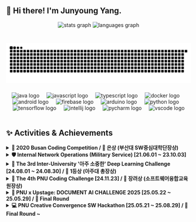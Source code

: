 ## 👋 Hi there! I'm Junyoung Yang.

<div align="center">
  <img src="https://github-readme-stats.vercel.app/api?username=Neibce&hide_title=false&hide_rank=false&show_icons=true&include_all_commits=true&count_private=true&disable_animations=false&theme=transparent&locale=en&hide_border=false&order=1&v=2" height="150" alt="stats graph"  />
  <img src="https://github-readme-stats.vercel.app/api/top-langs?username=Neibce&locale=en&hide_title=false&layout=compact&card_width=320&langs_count=5&theme=transparent&hide_border=false&order=2&exclude_repo=PLUTO,PLUTO-Android" height="150" alt="languages graph"  />
</div>

###

<br clear="both">
<div align="center">
<img src="https://raw.githubusercontent.com/Neibce/Neibce/output/snake.svg" alt="Snake animation" />
</div>

###

<div align="center">
  <img src="https://cdn.jsdelivr.net/gh/devicons/devicon/icons/java/java-original.svg" height="30" alt="java logo"  />
  <img width="12" />
  <img src="https://cdn.jsdelivr.net/gh/devicons/devicon/icons/javascript/javascript-original.svg" height="30" alt="javascript logo"  />
  <img width="12" />
  <img src="https://cdn.jsdelivr.net/gh/devicons/devicon/icons/typescript/typescript-original.svg" height="30" alt="typescript logo"  />
  <img width="12" />
  <img src="https://cdn.jsdelivr.net/gh/devicons/devicon/icons/docker/docker-original.svg" height="30" alt="docker logo"  />
  <img width="12" />
  <img src="https://cdn.jsdelivr.net/gh/devicons/devicon/icons/android/android-original.svg" height="30" alt="android logo"  />
  <img width="12" />
  <img src="https://cdn.jsdelivr.net/gh/devicons/devicon/icons/firebase/firebase-plain.svg" height="30" alt="firebase logo"  />
  <img width="12" />
  <img src="https://cdn.jsdelivr.net/gh/devicons/devicon/icons/arduino/arduino-original.svg" height="30" alt="arduino logo"  />
  <img width="12" />
  <img src="https://cdn.jsdelivr.net/gh/devicons/devicon/icons/python/python-original.svg" height="30" alt="python logo"  />
  <img width="12" />
  <img src="https://cdn.jsdelivr.net/gh/devicons/devicon/icons/tensorflow/tensorflow-original.svg" height="30" alt="tensorflow logo"  />
  <img width="12" />
  <img src="https://cdn.jsdelivr.net/gh/devicons/devicon/icons/intellij/intellij-original.svg" height="30" alt="intellij logo"  />
  <img width="12" />
  <img src="https://cdn.jsdelivr.net/gh/devicons/devicon/icons/pycharm/pycharm-original.svg" height="30" alt="pycharm logo"  />
  <img width="12" />
  <img src="https://cdn.jsdelivr.net/gh/devicons/devicon/icons/vscode/vscode-original.svg" height="30" alt="vscode logo"  />
</div>


<br>

## ✨ Activities & Achievements
<details>
  <summary><strong>🎯 2020 Busan Coding Competition / 🥈 은상 (부산대 SW중심대학단장상)</strong></summary>

</details>
<details>
  <summary><strong>🛡️ Internal Network Operations (Military Service) [21.06.01 ~ 23.10.03]</strong></summary>
  
  - **Institution:** Republic of Korea Army

</details>
<details>
  <summary><strong>🧠 The 3rd Inter-University '아주 소중한' Deep Learning Challenge [24.08.01 ~ 24.08.30] / 🥇 1등상 (아주대 총장상)</strong></summary>

  - **Organizer:** Ajou Univ, Kyungpook Nat'l Univ, Pusan Nat'l Univ, Jeonbuk Nat'l Univ, Chonnam Nat'l Univ.

</details>
<details>
  <summary><strong>🎯 The 4th PNU Coding Challenge [24.11.23] / 🥉 장려상 (소프트웨어융합교육원장상)</strong></summary>

  - **Organizer:** Pusan Nat'l University  

</details>
<details>
  <summary><strong>🧠 PNU x Upstage: DOCUMENT AI CHALLENGE 2025 [25.05.22 ~ 25.05.29] / 🚀 Final Round</strong></summary>

  - **Organizer:** Upstage, Pusan Nat'l University  

</details>
<details>
  <summary><strong>💻 PNU Creative Convergence SW Hackathon [25.05.21 ~ 25.08.29] / 🚀 Final Round ~</strong></summary>

  - **Organizer:** Pusan Nat'l University  
  

</details>
